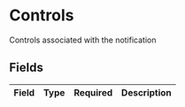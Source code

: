 # Controls

Controls associated with the notification


## Fields

| Field       | Type        | Required    | Description |
| ----------- | ----------- | ----------- | ----------- |